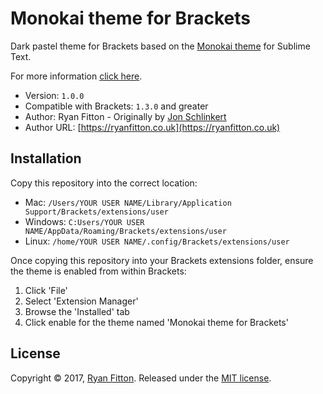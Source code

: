 # Monokai theme for Brackets
Dark pastel theme for Brackets based on the [Monokai theme](https://github.com/jonschlinkert/sublime-monokai-extended) for Sublime Text.

For more information [click here](https://ryanfitton.co.uk/blog/monokai-theme-for-brackets/).

* Version: `1.0.0`
* Compatible with Brackets: `1.3.0` and greater
* Author: Ryan Fitton - Originally by [Jon Schlinkert](https://github.com/jonschlinkert/sublime-monokai-extended)
* Author URL: [https://ryanfitton.co.uk](https://ryanfitton.co.uk)


## Installation
Copy this repository into the correct location:

* Mac: `/Users/YOUR USER NAME/Library/Application Support/Brackets/extensions/user`
* Windows: `C:Users/YOUR USER NAME/AppData/Roaming/Brackets/extensions/user`
* Linux: `/home/YOUR USER NAME/.config/Brackets/extensions/user`

Once copying this repository into your Brackets extensions folder, ensure the theme is enabled from within Brackets:

1. Click 'File'
2. Select 'Extension Manager'
3. Browse the 'Installed' tab
4. Click enable for the theme named 'Monokai theme for Brackets'


## License

Copyright © 2017, [Ryan Fitton](https://ryanfitton.co.uk). Released under the [MIT license](LICENSE).